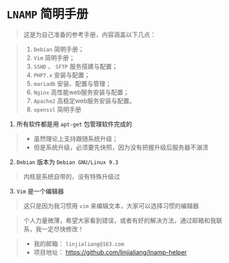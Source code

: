 # **`LNAMP` 简明手册**

> 这是为自己准备的参考手册，内容涵盖以下几点：

> 1. `Debian` 简明手册；
> 2. `Vim` 简明手册；
> 3. `SSHD` 、 `SFTP` 服务搭建与配置；
> 4. `PHP7.x` 安装与配置；
> 5. `mariadb` 安装、配置与管理；
> 6. `Nginx` 高性能web服务安装与配置；
> 7. `Apache2` 高稳定web服务安装与配置。
> 8. `openssl` 简明手册

1. 所有软件都是用 `apt-get` 包管理软件完成的

  > - 虽然理论上支持跟随系统升级；
  > - 但是系统升级，必须要先快照，因为没有把握升级后服务器不漰溃

2. `Debian` 版本为 `Debian GNU/Linux 9.3`

  > 内核是系统自带的，没有特殊升级过

3. `Vim` 是一个编辑器

  > 这只是因为我习惯用 `vim` 来编辑文本，大家可以选择习惯的编辑器

> 个人力量微薄，希望大家看到错误，或者有好的解决方法，通过邮箱和我联系，我一定尽快修改！

> - 我的邮箱： `linjialiang@163.com`
> - 项目地址： <https://github.com/linjialiang/lnamp-helper>
